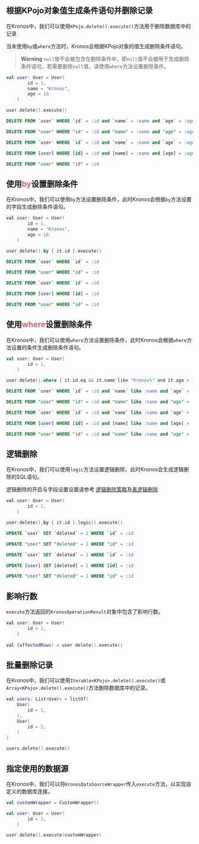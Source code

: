 ## 根据KPojo对象值生成条件语句并删除记录

在Kronos中，我们可以使用`KPojo.delete().execute()`方法用于删除数据库中的记录

当未使用`by`或`where`方法时，Kronos会根据KPojo对象的值生成删除条件语句。

> **Warning**
> `null`值不会被包含在删除条件中，即`null`值不会被用于生成删除条件语句，若需要删除`null`值，请使用`where`方法设置删除条件。

```kotlin group="Case 1" name="kotlin" icon="kotlin" {7}
val user: User = User(
        id = 1,
        name = "Kronos",
        age = 18
    )

user.delete().execute()
```

```sql group="Case 1" name="Mysql" icon="mysql"
DELETE FROM `user` WHERE `id` = :id and `name` = :name and `age` = :age
```

```sql group="Case 1" name="PostgreSQL" icon="postgres"
DELETE FROM "user" WHERE "id" = :id and "name" = :name and "age" = :age
```

```sql group="Case 1" name="SQLite" icon="sqlite"
DELETE FROM `user` WHERE `id` = :id and `name` = :name and `age` = :age
```

```sql group="Case 1" name="SQLServer" icon="sqlserver"
DELETE FROM [user] WHERE [id] = :id and [name] = :name and [age] = :age
```

```sql group="Case 1" name="Oracle" icon="oracle"
DELETE FROM "user" WHERE "id" = :id
```

## 使用<span style="color: #DD6666">by</span>设置删除条件

在Kronos中，我们可以使用`by`方法设置删除条件，此时Kronos会根据`by`方法设置的字段生成删除条件语句。

```kotlin group="Case 2" name="kotlin" icon="kotlin" {7}
val user: User = User(
        id = 1,
        name = "Kronos",
        age = 18
    )

user.delete().by { it.id }.execute()
```

```sql group="Case 2" name="Mysql" icon="mysql"
DELETE FROM `user` WHERE `id` = :id
```

```sql group="Case 2" name="PostgreSQL" icon="postgres"
DELETE FROM "user" WHERE "id" = :id
```

```sql group="Case 2" name="SQLite" icon="sqlite"
DELETE FROM `user` WHERE `id` = :id
```

```sql group="Case 2" name="SQLServer" icon="sqlserver"
DELETE FROM [user] WHERE [id] = :id
```

```sql group="Case 2" name="Oracle" icon="oracle"
DELETE FROM "user" WHERE "id" = :id
```

## 使用<span style="color: #DD6666">where</span>设置删除条件

在Kronos中，我们可以使用`where`方法设置删除条件，此时Kronos会根据`where`方法设置的条件生成删除条件语句。

```kotlin group="Case 3" name="kotlin" icon="kotlin" {5}
val user: User = User(
        id = 1,
    )

user.delete().where { it.id.eq && it.name like "Kronos%" and it.age > 18 }.execute()
```

```sql group="Case 3" name="Mysql" icon="mysql"
DELETE FROM `user` WHERE `id` = :id and `name` like :name and `age` > :ageMin
```

```sql group="Case 3" name="PostgreSQL" icon="postgres"
DELETE FROM "user" WHERE "id" = :id and "name" like :name and "age" > :ageMin
```

```sql group="Case 3" name="SQLite" icon="sqlite"
DELETE FROM `user` WHERE `id` = :id and `name` like :name and `age` > :ageMin
```

```sql group="Case 3" name="SQLServer" icon="sqlserver"
DELETE FROM [user] WHERE [id] = :id and [name] like :name and [age] > :ageMin
```

```sql group="Case 3" name="Oracle" icon="oracle"
DELETE FROM "user" WHERE "id" = :id and "name" like :name and "age" > :ageMin
```

## 逻辑删除

在Kronos中，我们可以使用`logic`方法设置逻辑删除，此时Kronos会生成逻辑删除的SQL语句。

逻辑删除的开启与字段设置设置请参考 [逻辑删除策略](/documentation/en/class-definition/table-class-definition#逻辑删除策略)及[表逻辑删除](/documentation/class-definition/table-class-definition#表逻辑删除)
  
```kotlin group="Case 4" name="kotlin" icon="kotlin" {5}
val user: User = User(
        id = 1,
    )

user.delete().by { it.id }.logic().execute()
```

```sql group="Case 4" name="Mysql" icon="mysql"
UPDATE `user` SET `deleted` = 1 WHERE `id` = :id
```

```sql group="Case 4" name="PostgreSQL" icon="postgres"
UPDATE "user" SET "deleted" = 1 WHERE "id" = :id
```

```sql group="Case 4" name="SQLite" icon="sqlite"
UPDATE `user` SET `deleted` = 1 WHERE `id` = :id
```

```sql group="Case 4" name="SQLServer" icon="sqlserver"
UPDATE [user] SET [deleted] = 1 WHERE [id] = :id
```

```sql group="Case 4" name="Oracle" icon="oracle"
UPDATE "user" SET "deleted" = 1 WHERE "id" = :id
```

## 影响行数

`execute`方法返回的`KronosOperationResult`对象中包含了影响行数。

```kotlin group="Case 5" name="kotlin" icon="kotlin" {5}
val user: User = User(
        id = 1,
    )
    
val (affectedRows) = user.delete().execute()
```

## 批量删除记录
在Kronos中，我们可以使用`Iterable<KPojo>.delete().execute()`或`Array<KPojo>.delete().execute()`方法删除数据库中的记录。

```kotlin group="Case 6" name="kotlin" icon="kotlin" {10}
val users: List<User> = listOf(
    User(
        id = 1,
    ),
    User(
        id = 2,
    )
)

users.delete().execute()
```

## 指定使用的数据源
在Kronos中，我们可以将`KronosDataSourceWrapper`传入`execute`方法，以实现自定义的数据库连接。

```kotlin group="Case 7" name="kotlin" icon="kotlin" {7}
val customWrapper = CustomWrapper()

val user: User = User(
        id = 1,
    )

user.delete().execute(customWrapper)
```

